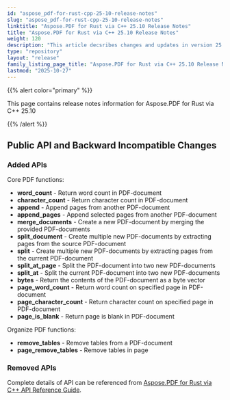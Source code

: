 ```yaml
---
id: "aspose_pdf-for-rust-cpp-25-10-release-notes"
slug: "aspose_pdf-for-rust-cpp-25-10-release-notes"
linktitle: "Aspose.PDF for Rust via C++ 25.10 Release Notes"
title: "Aspose.PDF for Rust via C++ 25.10 Release Notes"
weight: 120
description: "This article decsribes changes and updates in version 25.10 of Aspose.PDF for Rust via C++"
type: "repository"
layout: "release"
family_listing_page_title: "Aspose.PDF for Rust via C++ 25.10 Release Notes"
lastmod: "2025-10-27"
---
```


{{% alert color="primary" %}}

This page contains release notes information for Aspose.PDF for Rust via C++ 25.10

{{% /alert %}}

## Public API and Backward Incompatible Changes

### Added APIs

Core PDF functions:
* **word_count** - Return word count in PDF-document
* **character_count** - Return character count in PDF-document
* **append** - Append pages from another PDF-document
* **append_pages** - Append selected pages from another PDF-document
* **merge_documents** - Create a new PDF-document by merging the provided PDF-documents
* **split_document** - Create multiple new PDF-documents by extracting pages from the source PDF-document
* **split** - Create multiple new PDF-documents by extracting pages from the current PDF-document
* **split_at_page** - Split the PDF-document into two new PDF-documents
* **split_at** - Split the current PDF-document into two new PDF-documents
* **bytes** - Return the contents of the PDF-document as a byte vector
* **page_word_count** - Return word count on specified page in PDF-document
* **page_character_count** - Return character count on specified page in PDF-document
* **page_is_blank** - Return page is blank in PDF-document

Organize PDF functions:
* **remove_tables** - Remove tables from a PDF-document
* **page_remove_tables** - Remove tables in page

### Removed APIs

Complete details of API can be referenced from [Aspose.PDF for Rust via C++ API Reference Guide](https://reference.aspose.com/pdf/rust-cpp/).